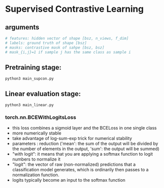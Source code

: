 # Supervised Contrastive Learning
## arguments
```python
# features: hidden vector of shape [bsz, n_views, f_dim]
# labels: ground truth of shape [bsz]
# masks: contrastive mask of sahpe [bsz, bsz]
# mask_{i,j}=1 if sample j has the same class as sample i
```

## Pretraining stage:
```
python3 main_supcon.py 
```
## Linear evaluation stage: 
```
python3 main_linear.py 
```

### torch.nn.BCEWithLogitsLoss
- this loss  combines a sigmoid layer and the BCELoss in one single class 
- more numerically stable 
- take advantage  of log-sum-exp trick for numerical stability
- parameters : reduction ('mean': the sum of the  output will be  divided by the  number of elements in the output, 'sum': the  output will be  summed)
- "with  logit": it means that you are applying a softmax function to logit  numbers to normalize it 
- "logit": the vector  of raw (non-normalized) predictions that a classification model generates, which is ordinarily then passes to a  normalization function.
-  logits typically become an input  to the softmax function 

